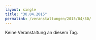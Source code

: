 ```yaml
---
layout: single
title: "30.04.2015"
permalink: /veranstaltungen/2015/04/30/
---
```


Keine Veranstaltung an diesem Tag.
